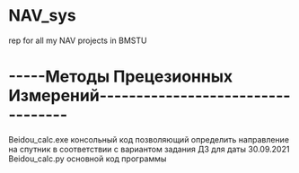 # NAV_sys
rep for all my NAV projects in BMSTU

# -----Методы Прецезионных Измерений----------------------------------
Beidou_calc.exe консольный код позволяющий определить направление на спутник в соответствии с вариантом задания ДЗ для даты 30.09.2021
Beidou_calc.py основной код программы
